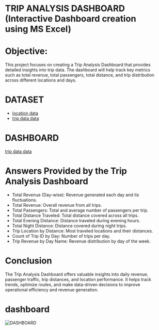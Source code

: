 # TRIP ANALYSIS DASHBOARD (Interactive Dashboard creation using MS Excel)
# Objective: 
This project focuses on creating a Trip Analysis Dashboard that provides detailed insights into trip data. The dashboard will help track key metrics such as total revenue, total passengers, total distance, and trip distribution across different locations and days.
# DATASET
- <a href="https://github.com/RishabhLasunte/TRIP-ANALYSIS-DASHBOARD/blob/main/Location_Data.xlsx">location data</a>
- <a href="https://github.com/RishabhLasunte/TRIP-ANALYSIS-DASHBOARD/blob/main/Trip_Data.xlsx">trip data data</a>
# DASHBOARD
<a href="https://github.com/RishabhLasunte/TRIP-ANALYSIS-DASHBOARD/blob/main/DASHBOARD.png">trip data data</a>
# Answers Provided by the Trip Analysis Dashboard
- Total Revenue (Day-wise): Revenue generated each day and its fluctuations.
- Total Revenue: Overall revenue from all trips.
- Total Passengers: Total and average number of passengers per trip.
- Total Distance Traveled: Total distance covered across all trips.
- Total Evening Distance: Distance traveled during evening hours.
- Total Night Distance: Distance covered during night trips.
- Trip Location by Distance: Most traveled locations and their distances.
- Count of Trip ID by Day: Number of trips per day.
- Trip Revenue by Day Name: Revenue distribution by day of the week.
# Conclusion
The Trip Analysis Dashboard offers valuable insights into daily revenue, passenger traffic, trip distances, and location performance. It helps track trends, optimize routes, and make data-driven decisions to improve operational efficiency and revenue generation.
# dashboard 
![DASHBOARD](https://github.com/user-attachments/assets/7e1a2424-b37a-4684-a484-c5506169a975)





